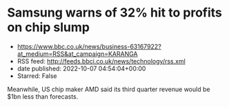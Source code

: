 # Samsung warns of 32% hit to profits on chip slump
 - https://www.bbc.co.uk/news/business-63167922?at_medium=RSS&at_campaign=KARANGA
 - RSS feed: http://feeds.bbci.co.uk/news/technology/rss.xml
 - date published: 2022-10-07 04:54:04+00:00
 - Starred: False

Meanwhile, US chip maker AMD said its third quarter revenue would be $1bn less than forecasts.
